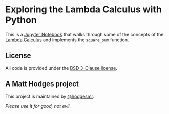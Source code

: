 # Exploring the Lambda Calculus with Python

This is a [Jupyter Notebook](https://jupyter.org/) that walks through some of the concepts of the [Lambda Calculus](https://en.wikipedia.org/wiki/Lambda_calculus) and implements the `square_sum` function.

## License

All code is provided under the [BSD 3-Clause license](https://github.com/hodgesmr/python_lambda_calculus/blob/master/LICENSE).

## A Matt Hodges project

This project is maintained by [@hodgesmr](http://twitter.com/hodgesmr).

_Please use it for good, not evil._
